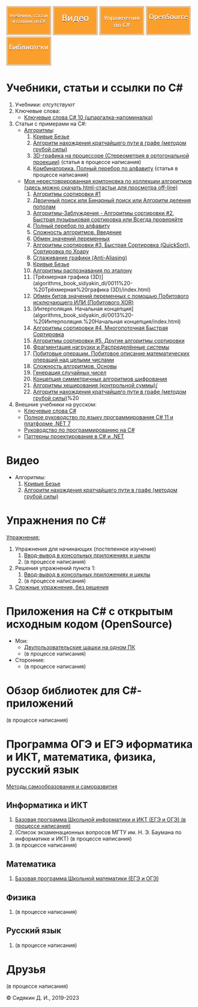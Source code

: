 [![Учебники, статьи и ссылки по C#](img/menu/read.png)](#учебники-статьи-и-ссылки-по-c)
[![Видео](img/menu/video.png)](#видео)
[![Упражнения по C#](img/menu/exercises.png)](#упражнения-по-c)
[![Приложения на C# с открытым исходным кодом (OpenSource)](img/menu/opensource.png)](#приложения-на-c-с-открытым-исходным-кодом-opensource)
[![Обзор библиотек для C#-приложений](img/menu/libs.png)](#обзор-библиотек-для-c-приложений)

# Учебники, статьи и ссылки по C#

1. Учебники:
	*отсутствуют*
2. Ключевые слова:
	- [Ключевые слова C# 10 (шпаргалка-напоминалка)](csharp-tutorials/ru-ru/csharp-10-keywords/README.md)
3. Статьи с примерами на C#:
	- [Алгоритмы](csharp-articles/ru-ru/algorithms-on-csharp/README.md):
		1. [Кривые Безье](csharp-articles/ru-ru/algorithms-on-csharp/articles/0001-Bezier-curves/README.md)
		2. [Алгоритм нахождения кратчайшего пути в графе (методом грубой силы)](csharp-articles/ru-ru/algorithms-on-csharp/articles/0002-Graphs/README.md)
		3. [3D-графика на процессоре (Стереометрия в ортогональной проекции)](csharp-articles/ru-ru/algorithms-on-csharp/articles/0003-3D-on-CPU/README.md) (статья в процессе написания)
		4. [Комбинаторика. Полный перебор по алфавиту](csharp-articles/ru-ru/algorithms-on-csharp/articles/0004-Brute-force-sample/README.md) (статья в процессе написания)
	- [Моя нерестоврированная компоновка по коллекции алгоритмов (здесь можно скачать html-стастьи для просмотра off-line)](https://github.com/DmitriySidyakin/CSharp-Tutorials/tree/main/algorithms_book_sidyakin_di)
		1. [Алгоритмы сортировки #1](algorithms_book_sidyakin_di/0001%20-%20Алгоритмы%20сортировки%201/index.html)
		2. [Двоичный поиск или Бинарный поиск или Алгоритм деления пополам](algorithms_book_sidyakin_di/0002%20-%20Двоичный%20поиск%20или%20Бинарный%20поиск%20или%20Алгоритм%20деления%20пополам/index.html)
		3. [Алгоритмы-Заблуждения -  Алгоритмы сортировки #2, Быстрая пузырьковая сортировка или Всегда проверяйте](algorithms_book_sidyakin_di/0003%20-%20Алгоритмы-Заблуждения%20-%20%20Алгоритмы%20сортировки%202,%20Быстрая%20пузырьковая%20сортировка%20или%20Всегда%20проверяйте/index.html)
		4. [Полный перебор по алфавиту](algorithms_book_sidyakin_di/0004%20-%20Полный%20перебор%20по%20алфавиту/index.html)
		5. [Сложность алгоритмов. Введение](algorithms_book_sidyakin_di/0005%20-%20Сложность%20алгоритмов.%20Введение/index.html)
		6. [Обмен значений переменных](algorithms_book_sidyakin_di/0006%20-%20Обмен%20значений%20переменных/index.html)
		7. [Алгоритмы сортировки #3, Быстрая Сортировка (QuickSort), Сортировка по Хоару](algorithms_book_sidyakin_di/0007%20-%20Алгоритмы%20сортировки%203,%20Быстрая%20Сортировка%20(QuickSort),%20Сортировка%20по%20Хоару/index.html)
		8. [Сглаживание графики (Anti-Aliasing)](algorithms_book_sidyakin_di/0008%20-%20Сглаживание%20графики%20(Anti-Aliasing)/index.html)
		9. [Кривые Безье](algorithms_book_sidyakin_di/0009%20-%20Кривые%20Безье/index.html)
		10. [Алгоритмы распознавания по эталону](algorithms_book_sidyakin_di/0010%20-%20Алгоритмы%20распознавания%20по%20эталону/index.html)
		11. [Трёхмерная графика (3D)](algorithms_book_sidyakin_di/0011%20-%20Трёхмерная%20графика (3D)/index.html)
		12. [Обмен битов значений переменных с помощью Побитового исключающего ИЛИ (Побитового XOR)](algorithms_book_sidyakin_di/0012%20-%20Обмен%20битов%20значений%20переменных%20с%20помощью%20Побитового%20исключающего%20ИЛИ%20(Побитового%20XOR)/index.html)
		13. [Интерполяция. Начальная концепция](algorithms_book_sidyakin_di/0013%20-%20Интерполяция.%20Начальная концепция/index.html)
		14. [Алгоритмы сортировки #4, Многопоточная Быстрая Сортировка](algorithms_book_sidyakin_di/0014%20-%20Алгоритмы%20сортировки%204,%20Многопоточная%20Быстрая%20Сортировка/index.html)
		15. [Алгоритмы сортировки #5, Другие алгоритмы сортировки](algorithms_book_sidyakin_di/0015%20-%20Алгоритмы%20сортировки%205,%20Другие%20алгоритмы%20сортировки/index.html)
		16. [Фрагментация нагрузки и Распределённые системы](algorithms_book_sidyakin_di/0016%20-%20Фрагментация%20нагрузки%20и%20Распределённые%20системы/index.html)
		17. [Побитовые операции. Побитовое описание математических операций над целыми числами](algorithms_book_sidyakin_di/0017%20-%20Побитовые%20операции.%20Побитовое%20описание%20математических%20операций%20над%20целыми%20числами/index.html)
		18. [Сложность алгоритмов. Основы](algorithms_book_sidyakin_di/0018%20-%20Сложность%20алгоритмов.%20Основы/index.html)
		19. [Генерация случайных чисел](algorithms_book_sidyakin_di/0019%20-%20Генерация%20случайных%20чисел/index.html)
		20. [Концепция симметричных алгоритмов шифрования](algorithms_book_sidyakin_di/0020%20-%20Концепция%20симметричных%20алгоритмов%20шифрования/index.html)
		21. [Алгоритмы хеширования (контрольной суммы)/](algorithms_book_sidyakin_di/0021%20-%20Алгоритмы%20хеширования%20(контрольной%20суммы)/index.html)
		22. [Алгоритм нахождения кратчайшего пути в графе (методом грубой силы)](algorithms_book_sidyakin_di/0022%20-%20Алгоритм%20нахождения%20кратчайшего%20пути%20в%20графе%20(методом%20грубой%20силы)/index.html)%20
4. Внешние учебники на русском:
	- [Ключевые слова C#](https://docs.microsoft.com/ru-ru/dotnet/csharp/language-reference/keywords/)
	- [Полное руководство по языку программирования С# 11 и платформе .NET 7](https://metanit.com/sharp/tutorial/)
	- [Руководство по программированию на C#](https://docs.microsoft.com/ru-ru/dotnet/csharp/programming-guide/)
	- [Паттерны проектирования в C# и .NET](https://metanit.com/sharp/patterns/)
	
# Видео

- Алгоритмы:
	1. [Кривые Безье](https://youtu.be/-aaBzgcqQwY)
	2. [Алгоритм нахождения кратчайшего пути в графе (методом грубой силы)](https://youtu.be/PNVci2DTWo8)
	
# Упражнения по C#

[Упражнения:](csharp-exercises/ru-ru/README.md)
1. Упражнения для начинающих (постепенное изучение)
	1. [Ввод-вывод в консольных приложениях и циклы](csharp-exercises/ru-ru/001-Input-Output-Cycles/)
	2. (в процессе написания)
2. Решения упражнений пункта 1:
	1. [Ввод-вывод в консольных приложениях и циклы](csharp-exercises/ru-ru/001-Input-Output-Cycles/solution/)
	2. (в процессе написания)
3. [Сложные упражнения, без решения](csharp-exercises/ru-ru/try-open-source/)

# Приложения на C# с открытым исходным кодом (OpenSource)

- Мои:
	- [Двупользовательские шашки на одном ПК](csharp-opensource/ru-ru/myprojects/Chess)
	- (в процессе написания)
- Сторонние:
	- (в процессе написания)
	
# Обзор библиотек для C#-приложений

(в процессе написания)

# Программа ОГЭ и ЕГЭ иформатика и ИКТ, математика, физика, русский язык

[Методы самообразования и саморазвития](methods-of-self-education-and-self-development/ru-ru)

## Информатика и ИКТ

1. [Базовая программа Школьной информатики и ИКТ (ЕГЭ и ОГЭ) (в процессе написания)](school-computer-science/ru-ru/school-topics/)
2. (Список экзаменационных вопросов МГТУ им. Н. Э. Баумана по информатике и ИКТ) (в процессе написания)
3. (в процессе написания)

## Математика
1. [Базовая программа Школьной математики (ЕГЭ и ОГЭ)](school-math/ru-ru/school-topics/)

## Физика
1. (в процессе написания)

## Русский язык
1. (в процессе написания)

# Друзья

(в процессе написания)

© Сидякин Д. И., 2019-2023
